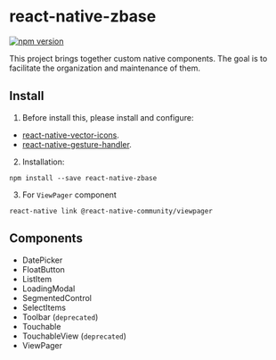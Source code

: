 # react-native-zbase

[![npm version](https://badge.fury.io/js/react-native-zbase.svg)](https://badge.fury.io/js/react-native-zbase)

This project brings together custom native components. The goal is to facilitate the organization and maintenance of them.

## Install

1. Before install this, please install and configure:
- [react-native-vector-icons](https://github.com/oblador/react-native-vector-icons#installation).
- [react-native-gesture-handler](https://kmagiera.github.io/react-native-gesture-handler/docs/getting-started.html).

2. Installation:

```
npm install --save react-native-zbase
```

3. For `ViewPager` component

```
react-native link @react-native-community/viewpager
```

## Components

- DatePicker
- FloatButton
- ListItem
- LoadingModal
- SegmentedControl
- SelectItems
- Toolbar (`deprecated`)
- Touchable
- TouchableView (`deprecated`)
- ViewPager
